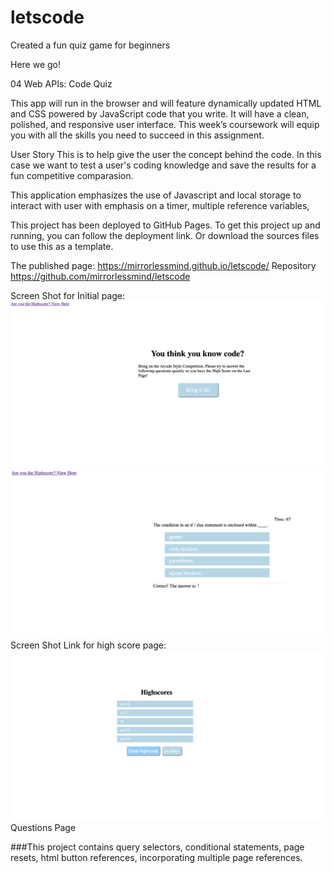# letscode
Created a fun quiz game for beginners

Here we go! 

04 Web APIs: Code Quiz

 This app will run in the browser and will feature dynamically updated HTML and CSS powered by JavaScript code that you write. It will have a clean, polished, and responsive user interface.
This week’s coursework will equip you with all the skills you need to succeed in this assignment.

User Story
This is to help give the user the concept behind the code. In this case we want to test a user's coding knowledge and save the results for a fun competitive comparasion.

This application emphasizes the use of Javascript and local storage to interact with user with emphasis on a timer, multiple reference variables, 

This project has been deployed to GitHub Pages. To get this project up and running, you can follow the deployment link. Or download the sources files to use this as a template.

The published page:
https://mirrorlessmind.github.io/letscode/
Repository
https://github.com/mirrorlessmind/letscode


Screen Shot for Initial page:
![home image](assets/images/home.jpg?raw=true "Home Image")
![Questions image](assets/images/questions.jpg?raw=true "Questions")
Screen Shot Link for high score page:
![highscore image](assets/images/highscore.jpg?raw=true "High Score Image")
Questions Page





###This project contains query selectors, conditional statements, page resets, html button references, incorporating multiple page references.




